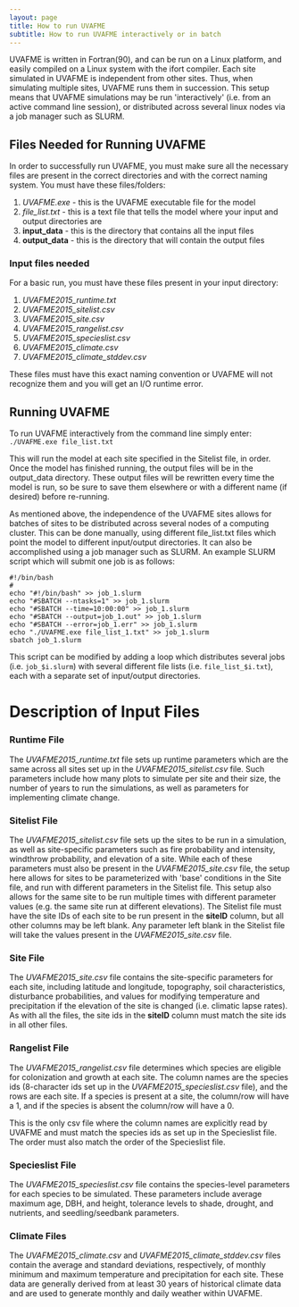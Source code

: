 ```yaml
---
layout: page
title: How to run UVAFME
subtitle: How to run UVAFME interactively or in batch
---
```


UVAFME is written in Fortran(90), and can be run on a Linux platform, and easily compiled 
on a Linux system with the ifort compiler. Each site simulated in UVAFME is independent 
from other sites. Thus, when simulating multiple sites, UVAFME runs them in succession. 
This setup means that UVAFME simulations may be run 'interactively' (i.e. from an active 
command line session), or distributed across several linux nodes via a job manager such 
as SLURM.

## Files Needed for Running UVAFME

In order to successfully run UVAFME, you must make sure all the necessary files are 
present in the correct directories and with the correct naming system. You must have 
these files/folders:

1. *UVAFME.exe* - this is the UVAFME executable file for the model
2. *file_list.txt* - this is a text file that tells the model where your input and 
output directories are
3. **input_data** - this is the directory that contains all the input files
4. **output_data** - this is the directory that will contain the output files

### Input files needed

For a basic run, you must have these files present in your input directory:

1. *UVAFME2015_runtime.txt*
2. *UVAFME2015_sitelist.csv*
3. *UVAFME2015_site.csv*
4. *UVAFME2015_rangelist.csv*
5. *UVAFME2015_specieslist.csv*
6. *UVAFME2015_climate.csv*
7. *UVAFME2015_climate_stddev.csv*

These files must have this exact naming convention or UVAFME will not recognize them and 
you will get an I/O runtime error.

## Running UVAFME

To run UVAFME interactively from the command line simply enter: `./UVAFME.exe file_list.txt`

This will run the model at each site specified in the Sitelist file, in order. Once the 
model has finished running, the output files will be in the output_data directory. These 
output files will be rewritten every time the model is run, so be sure to save them 
elsewhere or with a different name (if desired) before re-running.

As mentioned above, the independence of the UVAFME sites allows for batches of sites to 
be distributed across several nodes of a computing cluster. This can be done manually, 
using different file_list.txt files which point the model to different input/output 
directories. It can also be accomplished using a job manager such as SLURM. An example 
SLURM script which will submit one job is as follows:

~~~~~
#!/bin/bash
#
echo "#!/bin/bash" >> job_1.slurm
echo "#SBATCH --ntasks=1" >> job_1.slurm
echo "#SBATCH --time=10:00:00" >> job_1.slurm
echo "#SBATCH --output=job_1.out" >> job_1.slurm
echo "#SBATCH --error=job_1.err" >> job_1.slurm
echo "./UVAFME.exe file_list_1.txt" >> job_1.slurm
sbatch job_1.slurm
~~~~~

This script can be modified by adding a loop which distributes several jobs (i.e. `job_$i.slurm`) with several different file lists (i.e. `file_list_$i.txt`), each with a separate set of input/output directories.

# Description of Input Files

### Runtime File

The _UVAFME2015_runtime.txt_ file sets up runtime parameters which are the same across all sites set up in the _UVAFME2015_sitelist.csv_ file. Such parameters include how many plots to simulate per site and their size, the number of years to run the simulations, as well as parameters for implementing climate change.

### Sitelist File

The _UVAFME2015_sitelist.csv_ file sets up the sites to be run in a simulation, as well as site-specific parameters such as fire probability and intensity, windthrow probability, and elevation of a site. While each of these parameters must also be present in the _UVAFME2015_site.csv_ file, the setup here allows for sites to be parameterized with 'base' conditions in the Site file, and run with different parameters in the Sitelist file. This setup also allows for the same site to be run multiple times with different parameter values (e.g. the same site run at different elevations). The Sitelist file must have the site IDs of each site to be run present in the **siteID** column, but all other columns may be left blank. Any parameter left blank in the Sitelist file will take the values present in the _UVAFME2015_site.csv_ file.

### Site File

The _UVAFME2015_site.csv_ file contains the site-specific parameters for each site, including latitude and longitude, topography, soil characteristics, disturbance probabilities, and values for modifying temperature and precipitation if the elevation of the site is changed (i.e. climatic lapse rates). As with all the files, the site ids in the **siteID** column must match the site ids in all other files.

### Rangelist File

The _UVAFME2015_rangelist.csv_ file determines which species are eligible for colonization and growth at each site. The column names are the species ids (8-character ids set up in the _UVAFME2015_specieslist.csv_ file), and the rows are each site. If a species is present at a site, the column/row will have a 1, and if the species is absent the column/row will have a 0.

This is the only csv file where the column names are explicitly read by UVAFME and must match the species ids as set up in the Specieslist file. The order must also match the order of the Specieslist file.

### Specieslist File

The _UVAFME2015_specieslist.csv_ file contains the species-level parameters for each species to be simulated. These parameters include average maximum age, DBH, and height, tolerance levels to shade, drought, and nutrients, and seedling/seedbank parameters.

### Climate Files

The _UVAFME2015_climate.csv_ and _UVAFME2015_climate_stddev.csv_ files contain the average and standard deviations, respectively, of monthly minimum and maximum temperature and precipitation for each site. These data are generally derived from at least 30 years of historical climate data and are used to generate monthly and daily weather within UVAFME.

